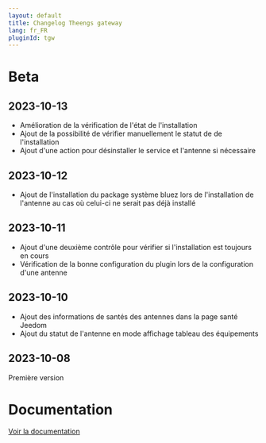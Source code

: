 ```yaml
---
layout: default
title: Changelog Theengs gateway
lang: fr_FR
pluginId: tgw
---
```


# Beta

## 2023-10-13

- Amélioration de la vérification de l'état de l'installation
- Ajout de la possibilité de vérifier manuellement le statut de de l'installation
- Ajout d'une action pour désinstaller le service et l'antenne si nécessaire

## 2023-10-12

- Ajout de l'installation du package système bluez lors de l'installation de l'antenne au cas où celui-ci ne serait pas déjà installé

## 2023-10-11

- Ajout d'une deuxième contrôle pour vérifier si l'installation est toujours en cours
- Vérification de la bonne configuration du plugin lors de la configuration d'une antenne

## 2023-10-10

- Ajout des informations de santés des antennes dans la page santé Jeedom
- Ajout du statut de l'antenne en mode affichage tableau des équipements

## 2023-10-08

Première version

# Documentation

[Voir la documentation]({{site.baseurl}}/{{page.pluginId}}/{{page.lang}})
